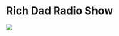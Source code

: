 # Rich Dad Radio Show


![](https://external-content.duckduckgo.com/iu/?u=https%3A%2F%2Ftse4.mm.bing.net%2Fth%3Fid%3DOIP.5Gtqe79jI8I5x5IZCfAp9gHaHa%26pid%3DApi&f=1)
